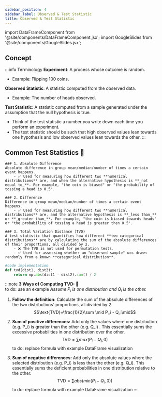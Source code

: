 ```yaml
---
sidebar_position: 4
sidebar_label: Observed & Test Statistic
title: Observed & Test Statistic
---
```


import DataFrameComponent from '@site/components/DataFrameComponent.jsx';
import GoogleSlides from '@site/components/GoogleSlides.jsx';

## Concept

:::info Terminology
**Experiment**: A process whose outcome is random.

- Example: Flipping 100 coins.

**Observed Statistic**: A statistic computed from the observed data.
- Example: The number of heads observed.

**Test Statistic**: A statistic computed from a sample generated under the assumption that the null hypothesis is true.
- Think of the test statistic a number you write down each time you perform an experiment.
- The test statistic should be such that high observed values lean towards one hypothesis and low observed values lean towards the other.
:::
## Common Test Statistics 🌟

    ### 1. Absolute Difference
    Absolute difference in group mean/median/number of times a certain event happens.
        - ✅ Used for measuring how different two **numerical distributions** are, and when the alternative hypothesis is **_not equal to_**. For example, "the coin is biased" or "the probability of tossing a head is 0.5".

    ### 2. Difference
    Difference in group mean/median/number of times a certain event happens.
        - ✅ Used for measuring how different two **numerical distributions** are, and the alternative hypothesis is **_less than_** or **_greater than_**. For example, "the coin is biased towards heads" or "the probability of tossing a head is greater then 0.5".

    ### 3. Total Variation Distance (TVD)
    A test statistic that quantifies how different **two categorical distributions** are by calculating the sum of the absolute differences of their proportions, all divided by 2.
        - ❌️ The TVD is not used for permutation tests.
        - ✅ Used for assessing whether an "observed sample" was drawn randomly from a known **categorical distribution**.

```python
#code implementation
def tvd(dist1, dist2):
    return np.abs(dist1 - dist2).sum() / 2
```

:::note
**3 Ways of Computing TVD:** 🧮\
to do: use an example
*Assume $P_i$ is one distribution and $Q_i$ is the other.*
1. **Follow the definition:** Calculate the sum of the absolute differences of the two distributions' proportions, all divided by 2. \
$$\text{TVD}=\frac{1}{2}\sum \mid P_i - Q_i\mid$$

2. **Sum of positive differences:** Add only the values where one distribution (e.g. P_i) is greater than the other (e.g. Q_i) . This essentially sums the excessive probabilities in one distribution over the other. \
$$\text{TVD}=\sum max(P_i-Q_i,0)$$
to do: replace formula with example DataFrame visualization

3. **Sum of negative differences:** Add only the absolute values where the selected distribution (e.g. P_i) is less than the other (e.g. Q_i). This essentially sums the deficient probabilities in one distribution relative to the other. \
$$\text{TVD}=\sum abs(min(P_i-Q_i,0))$$
to do: replace formula with example DataFrame visualization
:::




